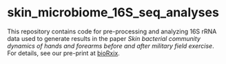 # skin_microbiome_16S_seq_analyses

This repository contains code for pre-processing and analyzing 16S rRNA data used to generate results in the paper *Skin bacterial community dynamics of hands and forearms before and after military field exercise*. For details, see our pre-print at [bioRxix](https://www.biorxiv.org/content/10.1101/2024.10.29.620909v1).
